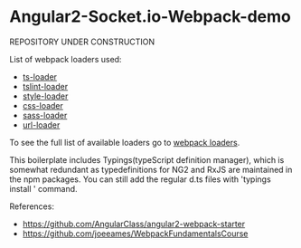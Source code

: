 # Angular2-Socket.io-Webpack-demo
REPOSITORY UNDER CONSTRUCTION

List of webpack loaders used:
- <a href="https://github.com/TypeStrong/ts-loader">ts-loader</a>
- <a href="https://github.com/wbuchwalter/tslint-loader">tslint-loader</a>
- <a href="https://github.com/webpack/style-loader">style-loader</a>
- <a href="https://github.com/webpack/css-loader">css-loader</a>
- <a href="https://github.com/jtangelder/sass-loader">sass-loader</a>
- <a href="https://www.npmjs.com/package/url-loader">url-loader</a>


To see the full list of available loaders go to <a href="https://webpack.github.io/docs/list-of-loaders.html">webpack loaders</a>.

This boilerplate includes Typings(typeScript definition manager), which is somewhat redundant as typedefinitions for NG2 and RxJS are maintained in the npm packages. You can still add the regular d.ts files with 'typings install <package>' command.

References:
- https://github.com/AngularClass/angular2-webpack-starter
- https://github.com/joeeames/WebpackFundamentalsCourse
